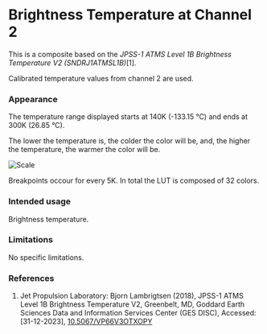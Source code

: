 # Brightness Temperature at Channel 2

This is a composite based on the *JPSS-1 ATMS Level 1B Brightness Temperature V2 (SNDRJ1ATMSL1B)*[1].

Calibrated temperature values from channel 2 are used.

### Appearance

The temperature range displayed starts at 140K (-133.15 °C) and ends at 300K (26.85 °C).

The lower the temperature is, the colder the color will be, and, the higher the temperature, the warmer the color will be.

![Scale](descriptions/img/atmsBrightTempDescription.png)

Breakpoints occour for every 5K. In total the LUT is composed of 32 colors.

### Intended usage

Brightness temperature.

### Limitations

No specific limitations.

### References

1. Jet Propulsion Laboratory: Bjorn Lambrigtsen (2018), JPSS-1 ATMS Level 1B Brightness Temperature V2, Greenbelt, MD, Goddard Earth Sciences Data and Information Services Center (GES DISC), Accessed: [31-12-2023], [10.5067/VP66V3OTXOPY](https://doi.org/10.5067/VP66V3OTXOPY)
